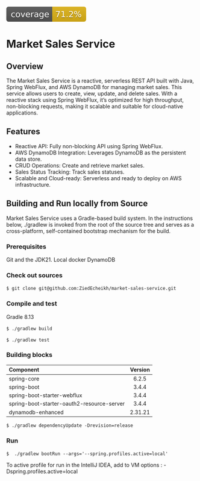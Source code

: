 ![Coverage](.github/badges/jacoco.svg)

# Market Sales Service

## Overview
The Market Sales Service is a reactive, serverless REST API built with Java, Spring WebFlux, and AWS DynamoDB for managing market sales.
This service allows users to create, view, update, and delete sales.
With a reactive stack using Spring WebFlux, it’s optimized for high throughput, non-blocking requests, making it scalable and suitable for cloud-native applications.

## Features
* Reactive API: Fully non-blocking API using Spring WebFlux.
* AWS DynamoDB Integration: Leverages DynamoDB as the persistent data store.
* CRUD Operations: Create and retrieve market sales.
* Sales Status Tracking: Track sales statuses.
* Scalable and Cloud-ready: Serverless and ready to deploy on AWS infrastructure.

## Building and Run locally from Source
Market Sales Service uses a Gradle-based build system.
In the instructions below, ./gradlew is invoked from the root of the source tree and serves as a cross-platform, self-contained bootstrap mechanism for the build.

### Prerequisites
Git and the JDK21.
Local docker DynamoDB

### Check out sources
```
$ git clone git@github.com:ZiedEcheikh/market-sales-service.git
```

### Compile and test
Gradle 8.13

```
$ ./gradlew build
```
```
$ ./gradlew test
```

### Building blocks
| Component                                  | Version   |
|:-------------------------------------------|:---------:|
| spring-core                                |   6.2.5   |
| spring-boot                                |   3.4.4   |
| spring-boot-starter-webflux                |   3.4.4   |
| spring-boot-starter-oauth2-resource-server |   3.4.4   |
| dynamodb-enhanced                          |  2.31.21  |

```
$ ./gradlew dependencyUpdate -Drevision=release
```

### Run
```
$  ./gradlew bootRun --args='--spring.profiles.active=local'
```
To active profile for run in the IntelliJ IDEA, add to VM options : -Dspring.profiles.active=local
